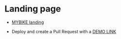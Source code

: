 # Landing page


- [MYBIKE landing](https://www.figma.com/file/NZQAIydtHo5QkINyGLHNcq/BIKE-New-Version?node-id=0%3A1)

- Deploy and create a Pull Request with a [DEMO LINK](https://mykyta01.github.io/layout_landing-page/)

